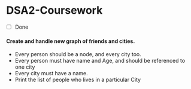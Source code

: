 # DSA2-Coursework

- [ ] Done

#### Create and handle new graph of friends and cities.
- Every person should be a node, and every city too.
- Every person must have name and Age, and should be referenced to one city
- Every city must have a name.
- Print the list of people who lives in a particular City